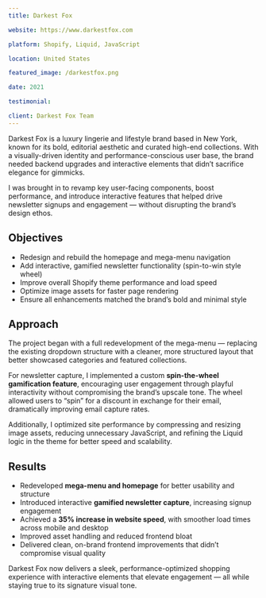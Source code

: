 ```yaml
---
title: Darkest Fox

website: https://www.darkestfox.com

platform: Shopify, Liquid, JavaScript

location: United States

featured_image: /darkestfox.png

date: 2021

testimonial: 

client: Darkest Fox Team
---
```


Darkest Fox is a luxury lingerie and lifestyle brand based in New York, known for its bold, editorial aesthetic and curated high-end collections. With a visually-driven identity and performance-conscious user base, the brand needed backend upgrades and interactive elements that didn’t sacrifice elegance for gimmicks.

I was brought in to revamp key user-facing components, boost performance, and introduce interactive features that helped drive newsletter signups and engagement — without disrupting the brand’s design ethos.

## Objectives

- Redesign and rebuild the homepage and mega-menu navigation  
- Add interactive, gamified newsletter functionality (spin-to-win style wheel)  
- Improve overall Shopify theme performance and load speed  
- Optimize image assets for faster page rendering  
- Ensure all enhancements matched the brand’s bold and minimal style

## Approach

The project began with a full redevelopment of the mega-menu — replacing the existing dropdown structure with a cleaner, more structured layout that better showcased categories and featured collections.

For newsletter capture, I implemented a custom **spin-the-wheel gamification feature**, encouraging user engagement through playful interactivity without compromising the brand’s upscale tone. The wheel allowed users to “spin” for a discount in exchange for their email, dramatically improving email capture rates.

Additionally, I optimized site performance by compressing and resizing image assets, reducing unnecessary JavaScript, and refining the Liquid logic in the theme for better speed and scalability.

## Results

- Redeveloped **mega-menu and homepage** for better usability and structure  
- Introduced interactive **gamified newsletter capture**, increasing signup engagement  
- Achieved a **35% increase in website speed**, with smoother load times across mobile and desktop  
- Improved asset handling and reduced frontend bloat  
- Delivered clean, on-brand frontend improvements that didn’t compromise visual quality

Darkest Fox now delivers a sleek, performance-optimized shopping experience with interactive elements that elevate engagement — all while staying true to its signature visual tone.
